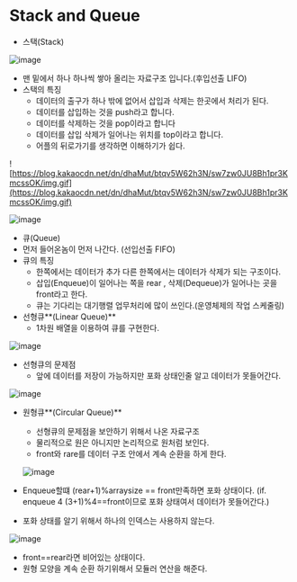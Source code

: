 # Stack and Queue


- 스택(Stack)

![image](https://user-images.githubusercontent.com/72914519/158801820-8d50e6b1-d09b-4432-af88-829b55107406.png)

- 맨 밑에서 하나 하나씩 쌓아 올리는 자료구조 입니다.(후입선출 LIFO)
- 스택의 특징
    - 데이터의 출구가 하나 밖에 없어서 삽입과 삭제는 한곳에서 처리가 된다.
    - 데이터를 삽입하는 것을 push라고 합니다.
    - 데이터를 삭제하는 것을 pop이라고 합니다
    - 데이터를 삽입 삭제가 일어나는 위치를 top이라고 합니다.
    - 어플의 뒤로가기를 생각하면 이해하기가 쉽다.

![https://blog.kakaocdn.net/dn/dhaMut/btqv5W62h3N/sw7zw0JU8Bh1pr3KmcssOK/img.gif](https://blog.kakaocdn.net/dn/dhaMut/btqv5W62h3N/sw7zw0JU8Bh1pr3KmcssOK/img.gif)

![image](https://user-images.githubusercontent.com/72914519/158801856-e3ce2e9b-7988-4d4b-b3c3-54f3c569437c.png)

- 큐(Queue)
- 먼저 들어온놈이 먼저 나간다. (선입선출 FIFO)
- 큐의 특징
    - 한쪽에서는 데이터가 추가 다른 한쪽에서는 데이터가 삭제가 되는 구조이다.
    - 삽입(Enqueue)이 일어나는 쪽을 rear , 삭제(Dequeue)가 일어나는 곳을 front라고 한다.
    - 큐는 기다리는 대기행렬 업무처리에 많이 쓰인다.(운영체제의 작업 스케줄링)
- 선형큐**(Linear Queue)**
    - 1차원 배열을 이용하여 큐를 구현한다.

![image](https://user-images.githubusercontent.com/72914519/158801892-aa5e7074-a89d-4d48-8786-68280fc06ed3.png)

- 선형큐의 문제점
    - 앞에 데이터를 저장이 가능하지만 포화 상태인줄 알고 데이터가 못들어간다.

![image](https://user-images.githubusercontent.com/72914519/158801930-3dfd37da-d3ae-4a66-a8f3-5d53434cfce3.png)

- 원형큐**(Circular Queue)**
    - 선형큐의 문제점을 보안하기 위해서 나온 자료구조
    - 물리적으로 원은 아니지만 논리적으로 원처럼 보인다.
    - front와 rare를 데이터 구조 안에서 계속 순환을 하게 한다.
    
  ![image](https://user-images.githubusercontent.com/72914519/158801958-43a6304b-988f-4250-9ad8-cad5abf82292.png)
    
- Enqueue할떄 (rear+1)%arraysize == front만족하면 포화 상태이다. (if. enqueue 4  (3+1)%4==front이므로 포화 상태여서 데이터가 못들어간다.)
- 포화 상태를 알기 위해서 하나의 인덱스는 사용하지 않는다.

![image](https://user-images.githubusercontent.com/72914519/158801988-5ee05236-7e59-4cc7-8a93-f7af17668d2e.png)

- front==rear라면 비어있는 상태이다.
- 원형 모양을 계속 순환 하기위해서 모듈러 연산을 해준다.

